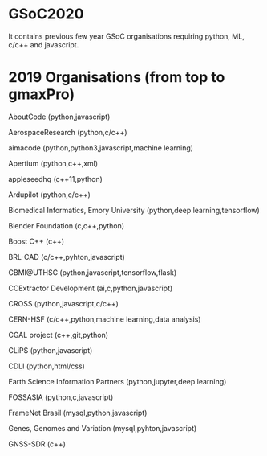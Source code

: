 # GSoC2020
It contains previous few year GSoC organisations requiring python, ML, c/c++ and javascript.
# 2019 Organisations (from top to gmaxPro)
AboutCode (python,javascript)

AerospaceResearch (python,c/c++)

aimacode (python,python3,javascript,machine learning)

Apertium (python,c++,xml)

appleseedhq (c++11,python)

Ardupilot (python,c/c++)

Biomedical Informatics, Emory University (python,deep learning,tensorflow)

Blender Foundation (c,c++,python)

Boost C++ (c++)

BRL-CAD (c/c++,pyhton,javascript)

CBMI@UTHSC (python,javascript,tensorflow,flask)

CCExtractor Development (ai,c,python,javascript)

CROSS (python,javascript,c/c++)

CERN-HSF (c/c++,python,machine learning,data analysis)

CGAL project (c++,git,python)

CLiPS (python,javascript)

CDLI (python,html/css)

Earth Science Information Partners (python,jupyter,deep learning)

FOSSASIA (python,c,javascript)

FrameNet Brasil (mysql,python,javascript)

Genes, Genomes and Variation (mysql,pyhton,javascript)

GNSS-SDR (c++)
